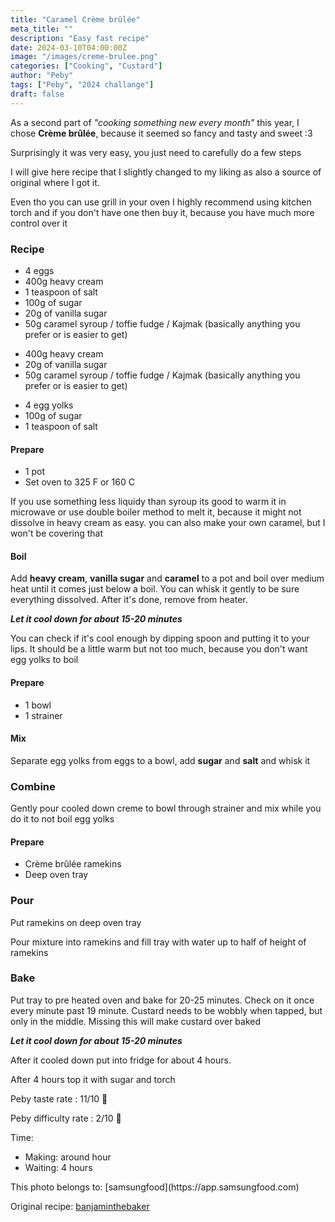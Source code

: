 ```yaml
---
title: "Caramel Crème brûlée"
meta_title: ""
description: "Easy fast recipe"
date: 2024-03-10T04:00:00Z
image: "/images/creme-brulee.png"
categories: ["Cooking", "Custard"]
author: "Peby"
tags: ["Peby", "2024 challange"]
draft: false
---
```


As a second part of *"cooking something new every month"* this year, I chose **Crème brûlée**, because it seemed so fancy and tasty and sweet :3

Surprisingly it was very easy, you just need to carefully do a few steps

I will give here recipe that I slightly changed to my liking as also a source of original where I got it.

<Notice type="tip">
  Even tho you can use grill in your oven I highly recommend using kitchen torch and if you don't have one then buy it, because you have much more control over it
</Notice>


### Recipe

<Accordion title="Overall Ingredients">

- 4 eggs
- 400g heavy cream
- 1 teaspoon of salt
- 100g of sugar
- 20g of vanilla sugar
- 50g caramel syroup / toffie fudge / Kajmak (basically anything you prefer or is easier to get)

</Accordion>

<Accordion title="1st Step Ingredients">

- 400g heavy cream
- 20g of vanilla sugar
- 50g caramel syroup / toffie fudge / Kajmak (basically anything you prefer or is easier to get)

</Accordion>

<Accordion title="2st Step Ingredients">

- 4 egg yolks
- 100g of sugar
- 1 teaspoon of salt

</Accordion>

<Tabs>

<Tab name="1st Step">

#### Prepare

- 1 pot
- Set oven to 325 F or 160 C

<Notice type="tip">
  If you use something less liquidy than syroup its good to warm it in microwave or use double boiler method to melt it, because it might not dissolve in heavy cream as easy. you can also make your own caramel, but I won't be covering that
</Notice>

#### Boil

Add **heavy cream**, **vanilla sugar** and **caramel** to a pot and boil over medium heat until it comes just below a boil. You can whisk it gently to be sure everything dissolved. After it's done, remove from heater.

***Let it cool down for about 15-20 minutes***

You can check if it's cool enough by dipping spoon and putting it to your lips. It should be a little warm but not too much, because you don't want egg yolks to boil
</Tab>

<Tab name="2nd Step">

#### Prepare

- 1 bowl
- 1 strainer

#### Mix
Separate egg yolks from eggs to a bowl, add **sugar** and **salt** and whisk it

### Combine
Gently pour cooled down creme to bowl through strainer and mix while you do it to not boil egg yolks


</Tab>

<Tab name="3 Step">

#### Prepare

- Crème brûlée ramekins
- Deep oven tray

### Pour
Put ramekins on deep oven tray

Pour mixture into ramekins and fill tray with water up to half of height of ramekins

### Bake
Put tray to pre heated oven and bake for 20-25 minutes. Check on it once every minute past 19 minute. Custard needs to be wobbly when tapped, but only in the middle. Missing this will make custard over baked

***Let it cool down for about 15-20 minutes***

After it cooled down put into fridge for about 4 hours.

After 4 hours top it with sugar and torch

</Tab>

</Tabs>

<Notice type="rating">
Peby taste rate : 11/10 🧁

Peby difficulty rate : 2/10 🧁

Time:
  - Making: around hour
  - Waiting: 4 hours
</Notice>



<Notice type="note">
  This photo belongs to: [samsungfood](https://app.samsungfood.com)

  Original recipe: [banjaminthebaker](https://youtu.be/ZJPaC5sw_8Q?si=spOfxW-RPhsy6upK)
</Notice>